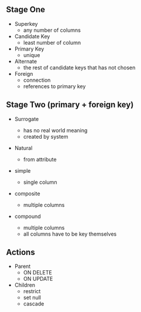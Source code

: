 ## Stage One

* Superkey
    * any number of columns
* Candidate Key
    * least number of column
* Primary Key
    * unique
* Alternate
    * the rest of candidate keys that has not chosen
* Foreign
    * connection
    * references to primary key

## Stage Two (primary + foreign key)
* Surrogate
    * has no real world meaning
    * created by system
* Natural
    * from attribute


* simple
    * single column
* composite
    * multiple columns
* compound
    * multiple columns
    * all columns have to be key themselves


## Actions
* Parent
    * ON DELETE
    * ON UPDATE
* Children
    * restrict
    * set null
    * cascade
